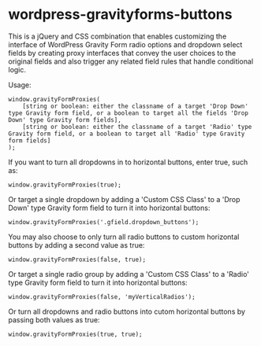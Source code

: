 # wordpress-gravityforms-buttons
This is a jQuery and CSS combination that enables customizing the interface of WordPress Gravity Form radio options and dropdown select fields by creating proxy interfaces that convey the user choices to the original fields and also trigger any related field rules that handle conditional logic.

Usage:

```
window.gravityFormProxies(
    [string or boolean: either the classname of a target 'Drop Down' type Gravity form field, or a boolean to target all the fields 'Drop Down' type Gravity form fields],
    [string or boolean: either the classname of a target 'Radio' type Gravity form field, or a boolean to target all 'Radio' type Gravity form fields]
);
```



If you want to turn all dropdowns in to horizontal buttons, enter true, such as:

`window.gravityFormProxies(true);`



Or target a single dropdown by adding a 'Custom CSS Class' to a 'Drop Down' type Gravity form field to turn it into horizontal buttons:

`window.gravityFormProxies('.gfield.dropdown_buttons');`



You may also choose to only turn all radio buttons to custom horizontal buttons by adding a second value as true:

`window.gravityFormProxies(false, true);`



Or target a single radio group by adding a 'Custom CSS Class' to a 'Radio' type Gravity form field to turn it into horizontal buttons:

`window.gravityFormProxies(false, 'myVerticalRadios');`



Or turn all dropdowns and radio buttons into cutom horizontal buttons by passing both values as true:

`window.gravityFormProxies(true, true);`
